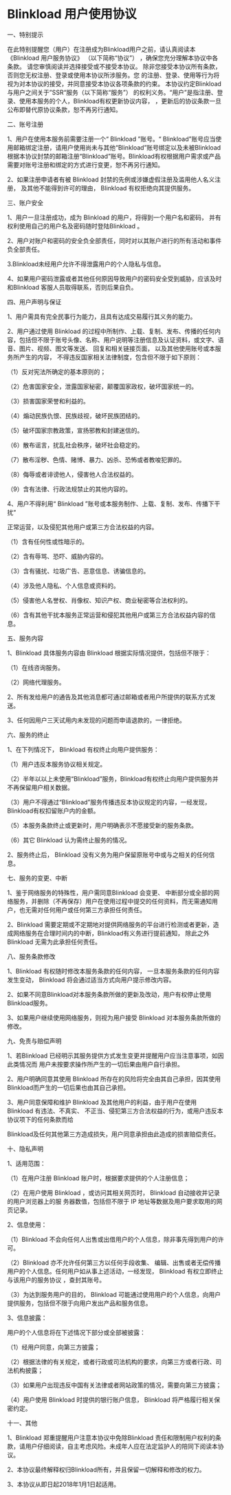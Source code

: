 # Blinkload 用户使用协议 #

一、特别提示

在此特别提醒您（用户）在注册成为Blinkload用户之前，请认真阅读本《Blinkload 用户服务协议》 （以下简称“协议”） ，确保您充分理解本协议中各条款。 请您审慎阅读并选择接受或不接受本协议。 除非您接受本协议所有条款， 否则您无权注册、登录或使用本协议所涉服务。您 的注册、登录、使用等行为将视为对本协议的接受，并同意接受本协议各项条款的约束。 本协议约定Blinkload与用户之间关于”SSR“服务（以下简称“服务”） 的权利义务。“用户”是指注册、登录、使用本服务的个人，Blinkload有权更新协议内容， ，更新后的协议条款一旦公布即替代原协议条款，恕不再另行通知。



二、账号注册

1、用户在使用本服务前需要注册一个“ Blinkload ”账号。“ Blinkload”账号应当使用邮箱绑定注册，请用户使用尚未与其他“Blinkload”账号绑定以及未被Blinkload 根据本协议封禁的邮箱注册“Blinkload”账号。Blinkload有权根据用户需求或产品需要对账号注册和绑定的方式进行变更，恕不再另行通知。

2、如果注册申请者有被 Blinkload 封禁的先例或涉嫌虚假注册及滥用他人名义注册， 及其他不能得到许可的理由， Blinkload 有权拒绝向其提供服务。



三、账户安全

1、用户一旦注册成功，成为 Blinkload 的用户，将得到一个用户名和密码， 并有权利使用自己的用户名及密码随时登陆Blinkload 。

2、用户对账户和密码的安全负全部责任，同时对以其账户进行的所有活动和事件负全部责任。

3.Blinkload未经用户允许不得泄露用户的个人隐私与信息。

4、如果用户密码泄露或者其他任何原因导致用户的密码安全受到威胁，应该及时和Blinkload 客服人员取得联系，否则后果自负。



四、用户声明与保证

1、用户需具有完全民事行为能力，且具有达成交易履行其义务的能力。

2、用户通过使用 Blinkload 的过程中所制作、上载、复制、发布、传播的任何内容，包括但不限于账号头像、名称、用户说明等注册信息及认证资料，或文字、语音、图片、视频、图文等发送、 回复和相关链接页面， 以及其他使用账号或本服务所产生的内容， 不得违反国家相关法律制度，包含但不限于如下原则：

 （1）反对宪法所确定的基本原则的；

 （2）危害国家安全，泄露国家秘密，颠覆国家政权，破坏国家统一的。  

 （3）损害国家荣誉和利益的。  

 （4）煽动民族仇恨、民族歧视，破坏民族团结的。  

 （5）破坏国家宗教政策，宣扬邪教和封建迷信的。  

 （6）散布谣言，扰乱社会秩序，破坏社会稳定的。  

 （7）散布淫秽、色情、赌博、暴力、凶杀、恐怖或者教唆犯罪的。  

 （8）侮辱或者诽谤他人，侵害他人合法权益的。  

 （9）含有法律、行政法规禁止的其他内容的。

4、用户不得利用“ Blinkload ”账号或本服务制作、上载、复制、发布、传播下干扰“

正常运营，以及侵犯其他用户或第三方合法权益的内容。

 （1）含有任何性或性暗示的。

 （2）含有辱骂、恐吓、威胁内容的。

 （3）含有骚扰、垃圾广告、恶意信息、诱骗信息的。

 （4）涉及他人隐私、个人信息或资料的。

 （5）侵害他人名誉权、肖像权、知识产权、商业秘密等合法权利的。

 （6）含有其他干扰本服务正常运营和侵犯其他用户或第三方合法权益内容的信息。



五、服务内容

1、Blinkload 具体服务内容由 Blinkload 根据实际情况提供，包括但不限于：

 （1）在线咨询服务。

 （2）网络代理服务。

2、所有发给用户的通告及其他消息都可通过邮箱或者用户所提供的联系方式发送。

3、任何因用户三天试用内未发现的问题而申请退款的，一律拒绝。



六、服务的终止

 1、在下列情况下， Blinkload 有权终止向用户提供服务：

 （1）用户违反本服务协议相关规定。

 （2）半年以以上未使用“Blinkload”服务，Blinkload有权终止向用户提供服务并不再保留用户相关数据。

 （3）用户不得通过“Blinkload”服务传播违反本协议规定的内容，一经发现，Blinkload有权扣留账户内的金额。

 （5）本服务条款终止或更新时，用户明确表示不愿接受新的服务条款。

 （6）其它 Blinkload 认为需终止服务的情况。

 2、服务终止后， Blinkload 没有义务为用户保留原账号中或与之相关的任何信息。



七、服务的变更、中断

1、鉴于网络服务的特殊性，用户需同意Blinkload 会变更、 中断部分或全部的网络服务，并删除（不再保存）用户在使用过程中提交的任何资料，而无需通知用户，也无需对任何用户或任何第三方承担任何责任。

2、Blinkload 需要定期或不定期地对提供网络服务的平台进行检测或者更新，造成网络服务在合理时间内的中断，Blinkload有义务进行提前通知， 除此之外Blinkload 无需为此承担任何责任。



八、服务条款修改

1、Blinkload 有权随时修改本服务条款的任何内容， 一旦本服务条款的任何内容发生变动， Blinkload 将会通过适当方式向用户提示修改内容。

2、如果不同意Blinkload对本服务条款所做的更新及改动，用户有权停止使用Blinkload服务。

3、如果用户继续使用网络服务，则视为用户接受 Blinkload 对本服务条款所做的修改。



九、免责与赔偿声明

1、若Blinkload 已经明示其服务提供方式发生变更并提醒用户应当注意事项，如因此类情况而 用户未按要求操作所产生的一切后果由用户自行承担。

2、用户明确同意其使用 Blinkload 所存在的风险将完全由其自己承担，因其使用 Blinkload而产生的一切后果也由其自己承担。

3、用户同意保障和维护 Blinkload 及其他用户的利益，由于用户在使用 Blinkload 有违法、不真实、 不正当、侵犯第三方合法权益的行为，或用户违反本协议项下的任何条款而给

Blinkload及任何其他第三方造成损失，用户同意承担由此造成的损害赔偿责任。



十、隐私声明

1、适用范围：

 （1）在用户注册 Blinkload 账户时，根据要求提供的个人注册信息；

 （2）在用户使用 Blinkload ，或访问其相关网页时， Blinkload 自动接收并记录的用户浏览器上的服 务器数值，包括但不限于 IP 地址等数据及用户要求取用的网页记录。

2、信息使用：

 （1）Blinkload 不会向任何人出售或出借用户的个人信息，除非事先得到用户的许可。

 （2）Blinkload 亦不允许任何第三方以任何手段收集、 编辑、出售或者无偿传播用户的个人信息。任何用户如从事上述活动，一经发现， Blinkload 有权立即终止与该用户的服务协议 ，查封其账号。

 （3）为达到服务用户的目的， Blinkload 可能通过使用用户的个人信息，向用户提供服务，包括但不限于向用户发出产品和服务信息。

3、信息披露：

用户的个人信息将在下述情况下部分或全部被披露：

 （1）经用户同意，向第三方披露；

 （2）根据法律的有关规定，或者行政或司法机构的要求，向第三方或者行政、司法机构披露；

 （3）如果用户出现违反中国有关法律或者网站政策的情况，需要向第三方披露；  

 （4）用户使用 Blinkload 时提供的银行账户信息， Blinkload 将严格履行相关保密约定。

十一、其他

1、Blinkload 郑重提醒用户注意本协议中免除Blinkload 责任和限制用户权利的条款，请用户仔细阅读，自主考虑风险。未成年人应在法定监护人的陪同下阅读本协议。

2、本协议最终解释权归Blinkload所有，并且保留一切解释和修改的权力。

3、本协议从即日起2018年1月1日起适用。
